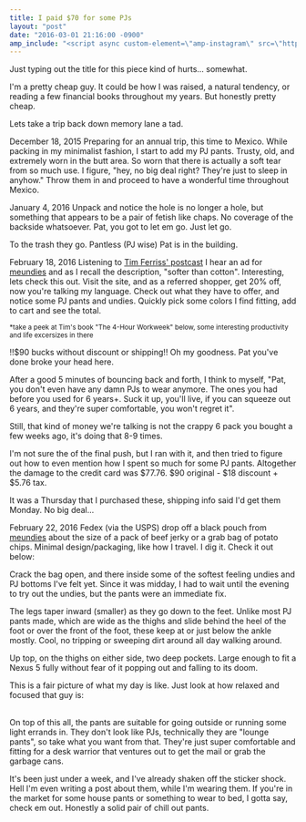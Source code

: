 ```yaml
---
title: I paid $70 for some PJs
layout: "post"
date: "2016-03-01 21:16:00 -0900"
amp_include: "<script async custom-element=\"amp-instagram\" src=\"https://cdn.ampproject.org/v0/amp-instagram-0.1.js\"></script>"
---
```


Just typing out the title for this piece kind of hurts... somewhat.

I'm a pretty cheap guy. It could be how I was raised, a natural tendency, or reading a few financial books throughout my years. But honestly pretty cheap.

Lets take a trip back down memory lane a tad.

December 18, 2015
Preparing for an annual trip, this time to Mexico. While packing in my minimalist fashion, I start to add my PJ pants. Trusty, old, and extremely worn in the butt area. So worn that there is actually a soft tear from so much use. I figure, "hey, no big deal right? They're just to sleep in anyhow." Throw them in and proceed to have a wonderful time throughout Mexico. 

January 4, 2016
Unpack and notice the hole is no longer a hole, but something that appears to be a pair of fetish like chaps. No coverage of the backside whatsoever. Pat, you got to let em go. Just let go. 

To the trash they go. Pantless (PJ wise) Pat is in the building. 

<!--excerpt-->

February 18, 2016
Listening to <a href="http://fourhourworkweek.com/podcast/" target="_blank" aria-label="Link to Timothy Ferriss' podcast page">Tim Ferriss' postcast</a> I hear an ad for <a href="http://fbuy.me/dBlGv" target="_blank" aria-label="MeUndies promotion page. Get 20% off first purchase.' podcast page">meundies</a> and as I recall the description, "softer than cotton". Interesting, lets check this out.
Visit the site, and as a referred shopper, get 20% off, now you're talking my language. Check out what they have to offer, and notice some PJ pants and undies. Quickly pick some colors I find fitting, add to cart and see the total. 

<a href="http://www.amazon.com/gp/product/0307465357/ref=as_li_tl?ie=UTF8&camp=1789&creative=9325&creativeASIN=0307465357&linkCode=as2&tag=papa00-20&linkId=J36OCZPJ6MPX3XLN" target="_blank" aria-label="Amazon product link to The four hour work week book">
<amp-img src="http://ws-na.amazon-adsystem.com/widgets/q?_encoding=UTF8&ASIN=0307465357&Format=_SL160_&ID=AsinImage&MarketPlace=US&ServiceVersion=20070822&WS=1&tag=papa00-20" alt="Book cover of The Four Hour Work Week" height="160" width="105"></amp-img>
</a>
<small>
*take a peek at Tim's book "The 4-Hour Workweek" below, some interesting productivity and life excersizes in there  
</small>


!!$90 bucks without discount or shipping!! 
Oh my goodness. Pat you've done broke your head here. 

After a good 5 minutes of bouncing back and forth, I think to myself, "Pat, you don't even have any damn PJs to wear anymore. The ones you had before you used for 6 years+. Suck it up, you'll live, if you can squeeze out 6 years, and they're super comfortable, you won't regret it".

Still, that kind of money we're talking is not the crappy 6 pack you bought a few weeks ago, it's doing that 8-9 times.

I'm not sure the of the final push, but I ran with it, and then tried to figure out how to even mention how I spent so much for some PJ pants.
Altogether the damage to the credit card was $77.76. $90 original - $18 discount + $5.76 tax.

It was a Thursday that I purchased these, shipping info said I'd get them Monday. No big deal...

February 22, 2016
Fedex (via the USPS) drop off a black pouch from <a href="http://fbuy.me/dBlGv" target="_blank">meundies</a> about the size of a pack of beef jerky or a grab bag of potato chips. Minimal design/packaging, like how I travel. I dig it. Check it out below:

<a href="/assets/img/2016/02/26/packaging.jpg" target="_blank" aria-label="Link to full size image of MeUndie's packaging">
	<amp-img src="/assets/img/2016/02/26/packaging.jpg" alt="Photo of meundies minimal packaging" height="267" width="200"></amp-img>
</a>


Crack the bag open, and there inside some of the softest feeling undies and PJ bottoms I've felt yet. Since it was midday, I had to wait until the evening to try out the undies, but the pants were an immediate fix.

The legs taper inward (smaller) as they go down to the feet. Unlike most PJ pants made, which are wide as the thighs and slide behind the heel of the foot or over the front of the foot, these keep at or just below the ankle mostly. Cool, no tripping or sweeping dirt around all day walking around.

Up top, on the thighs on either side, two deep pockets. Large enough to fit a Nexus 5 fully without fear of it popping out and falling to its doom. 

This is a fair picture of what my day is like. Just look at how relaxed and focused that guy is:

<amp-instagram
    alt="Photograph of model in MeUndie lounge pants"
    data-shortcode="75kLONSbi_"
    width="320"
    height="392">
</amp-instagram>

<br />
On top of this all, the pants are suitable for going outside or running some light errands in. They don't look like PJs, technically they are "lounge pants", so take what you want from that. They're just super comfortable and fitting for a desk warrior that ventures out to get the mail or grab the garbage cans.

It's been just under a week, and I've already shaken off the sticker shock. Hell I'm even writing a post about them, while I'm wearing them.
If you're in the market for some house pants or something to wear to bed, I gotta say, check em out. Honestly a solid pair of chill out pants.
